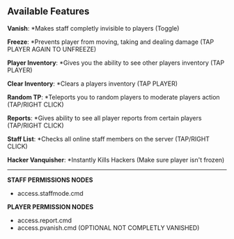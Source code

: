 ## Available Features ##

**Vanish**: *Makes staff completly invisible to players (Toggle)

**Freeze**: *Prevents player from moving, taking and dealing damage (TAP PLAYER AGAIN TO UNFREEZE)

**Player Inventory**: *Gives you the ability to see other players inventory (TAP PLAYER)

**Clear Inventory**: *Clears a players inventory (TAP PLAYER)

**Random TP**: *Teleports you to random players to moderate players action (TAP/RIGHT CLICK)

**Reports**: *Gives ability to see all player reports from certain players (TAP/RIGHT CLICK)

**Staff List**: *Checks all online staff members on the server (TAP/RIGHT CLICK)

**Hacker Vanquisher**: *Instantly Kills Hackers (Make sure player isn't frozen)

-----
**STAFF PERMISSIONS NODES**
- access.staffmode.cmd

**PLAYER PERMISSION NODES**
- access.report.cmd
- access.pvanish.cmd (OPTIONAL NOT COMPLETLY VANISHED)

